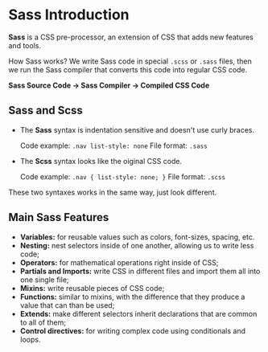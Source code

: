 # Sass Introduction

**Sass** is a CSS pre-processor, an extension of CSS that adds new features and tools.

How Sass works? We write Sass code in special `.scss` or `.sass` files, then we run the Sass compiler that converts this code into regular CSS code.

**Sass Source Code -> Sass Compiler -> Compiled CSS Code**

## Sass and Scss

- The **Sass** syntax is indentation sensitive and doesn't use curly braces.

  Code example: `.nav list-style: none` File format: `.sass`

- The **Scss** syntax looks like the oiginal CSS code.

  Code example: `.nav { list-style: none; }` File format: `.scss`

These two syntaxes works in the same way, just look different.

## Main Sass Features

- **Variables:** for reusable values such as colors, font-sizes, spacing, etc.
- **Nesting:** nest selectors inside of one another, allowing us to write less code;
- **Operators:** for mathematical operations right inside of CSS;
- **Partials and Imports:** write CSS in different files and import them all into one single file;
- **Mixins:** write reusable pieces of CSS code;
- **Functions:** similar to mixins, with the difference that they produce a value that can than be used;
- **Extends:** make different selectors inherit declarations that are common to all of them;
- **Control directives:** for writing complex code using conditionals and loops.

